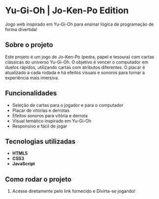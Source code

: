 # Yu-Gi-Oh | Jo-Ken-Po Edition

Jogo web inspirado em Yu-Gi-Oh para ensinar lógica de programação de forma divertida!

## Sobre o projeto

Este projeto é um jogo de Jo-Ken-Po (pedra, papel e tesoura) com cartas clássicas do universo Yu-Gi-Oh. O objetivo é vencer o computador em duelos rápidos, utilizando cartas com atributos diferentes. O placar é atualizado a cada rodada e há efeitos visuais e sonoros para tornar a experiência mais imersiva.

## Funcionalidades
- Seleção de cartas para o jogador e para o computador
- Placar de vitórias e derrotas
- Efeitos sonoros para vitória e derrota
- Visual temático inspirado em Yu-Gi-Oh
- Responsivo e fácil de jogar

## Tecnologias utilizadas
- **HTML5**
- **CSS3**
- **JavaScript**

## Como rodar o projeto
1. Acesse diretamente pelo link fornecido e Divirta-se jogando!
